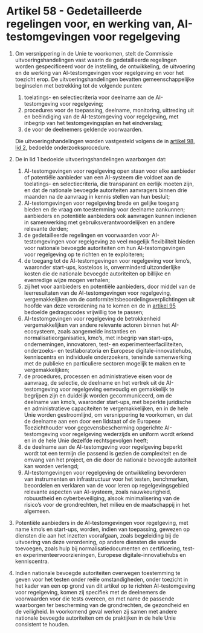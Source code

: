 # Artikel 58 - Gedetailleerde regelingen voor, en werking van, AI-testomgevingen voor regelgeving

1. Om versnippering in de Unie te voorkomen, stelt de Commissie uitvoeringshandelingen vast waarin de gedetailleerde regelingen worden gespecificeerd voor de instelling, de ontwikkeling, de uitvoering en de werking van AI-testomgevingen voor regelgeving en voor het toezicht erop. De uitvoeringshandelingen bevatten gemeenschappelijke beginselen met betrekking tot de volgende punten:

      1. toelatings- en selectiecriteria voor deelname aan de AI-testomgeving voor regelgeving;
      2. procedures voor de toepassing, deelname, monitoring, uittreding uit en beëindiging van de AI-testomgeving voor regelgeving, met inbegrip van het testomgevingsplan en het eindverslag;
      3. de voor de deelnemers geldende voorwaarden.

      Die uitvoeringshandelingen worden vastgesteld volgens de in [artikel 98, lid 2](../hoofdstuk-11/a98.md), bedoelde onderzoeksprocedure.

2. De in lid 1 bedoelde uitvoeringshandelingen waarborgen dat:

      1. AI-testomgevingen voor regelgeving open staan voor elke aanbieder of potentiële aanbieder van een AI-systeem die voldoet aan de toelatings- en selectiecriteria, die transparant en eerlijk moeten zijn, en dat de nationale bevoegde autoriteiten aanvragers binnen drie maanden na de aanvraag in kennis stellen van hun besluit;
      2. AI-testomgevingen voor regelgeving brede en gelijke toegang bieden en de vraag om toestemming voor deelname aankunnen; aanbieders en potentiële aanbieders ook aanvragen kunnen indienen in samenwerking met gebruiksverantwoordelijken en andere relevante derden;
      3. de gedetailleerde regelingen en voorwaarden voor AI-testomgevingen voor regelgeving zo veel mogelijk flexibiliteit bieden voor nationale bevoegde autoriteiten om hun AI-testomgevingen voor regelgeving op te richten en te exploiteren;
      4. de toegang tot de AI-testomgevingen voor regelgeving voor kmo’s, waaronder start-ups, kosteloos is, onverminderd uitzonderlijke kosten die de nationale bevoegde autoriteiten op billijke en evenredige wijze mogen verhalen;
      5. zij het voor aanbieders en potentiële aanbieders, door middel van de leerresultaten van de AI-testomgevingen voor regelgeving, vergemakkelijken om de conformiteitsbeoordelingsverplichtingen uit hoofde van deze verordening na te komen en de in [artikel 95](../hoofdstuk-10/a95.md) bedoelde gedragscodes vrijwillig toe te passen;
      6. AI-testomgevingen voor regelgeving de betrokkenheid vergemakkelijken van andere relevante actoren binnen het AI-ecosysteem, zoals aangemelde instanties en normalisatieorganisaties, kmo’s, met inbegrip van start-ups, ondernemingen, innovatoren, test- en experimenteerfaciliteiten, onderzoeks- en testlaboratoria en Europese digitale-innovatiehubs, kenniscentra en individuele onderzoekers, teneinde samenwerking met de publieke en particuliere sectoren mogelijk te maken en te vergemakkelijken;
      7. de procedures, processen en administratieve eisen voor de aanvraag, de selectie, de deelname en het vertrek uit de AI-testomgeving voor regelgeving eenvoudig en gemakkelijk te begrijpen zijn en duidelijk worden gecommuniceerd, om de deelname van kmo’s, waaronder start-ups, met beperkte juridische en administratieve capaciteiten te vergemakkelijken, en in de hele Unie worden gestroomlijnd, om versnippering te voorkomen, en dat de deelname aan een door een lidstaat of de Europese Toezichthouder voor gegevensbescherming opgerichte AI-testomgeving voor regelgeving wederzijds en uniform wordt erkend en in de hele Unie dezelfde rechtsgevolgen heeft;
      8. de deelname aan de AI-testomgeving voor regelgeving beperkt wordt tot een termijn die passend is gezien de complexiteit en de omvang van het project, en die door de nationale bevoegde autoriteit kan worden verlengd;
      9. AI-testomgevingen voor regelgeving de ontwikkeling bevorderen van instrumenten en infrastructuur voor het testen, benchmarken, beoordelen en verklaren van de voor leren op regelgevingsgebied relevante aspecten van AI-systeem, zoals nauwkeurigheid, robuustheid en cyberbeveiliging, alsook minimalisering van de risico’s voor de grondrechten, het milieu en de maatschappij in het algemeen.

3. Potentiële aanbieders in de AI-testomgevingen voor regelgeving, met name kmo’s en start-ups, worden, indien van toepassing, gewezen op diensten die aan het inzetten voorafgaan, zoals begeleiding bij de uitvoering van deze verordening, op andere diensten die waarde toevoegen, zoals hulp bij normalisatiedocumenten en certificering, test- en experimenteervoorzieningen, Europese digitale-innovatiehubs en kenniscentra.

4. Indien nationale bevoegde autoriteiten overwegen toestemming te geven voor het testen onder reële omstandigheden, onder toezicht in het kader van een op grond van dit artikel op te richten AI-testomgeving voor regelgeving, komen zij specifiek met de deelnemers de voorwaarden voor die tests overeen, en met name de passende waarborgen ter bescherming van de grondrechten, de gezondheid en de veiligheid. In voorkomend geval werken zij samen met andere nationale bevoegde autoriteiten om de praktijken in de hele Unie consistent te houden.
